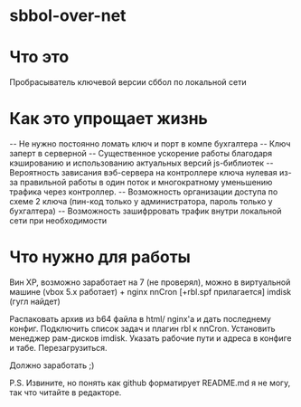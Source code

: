 # sbbol-over-net

# Что это
Пробрасыватель ключевой версии сббол по локальной сети

# Как это упрощает жизнь
-- Не нужно постоянно ломать ключ и порт в компе бухгалтера
-- Ключ заперт в серверной
-- Существенное ускорение работы благодаря кэшированию и использованию актуальных версий js-библиотек
-- Вероятность зависания вэб-сервера на контроллере ключа нулевая из-за правильной работы в один поток и многократному
   уменьшению трафика через контроллер.
-- Возможность организации доступа по схеме 2 ключа (пин-код только у администратора, пароль только у бухгалтера)
-- Возможность зашифрровать трафик внутри локальной сети при необходимости


# Что нужно для работы
Вин XP, возможно заработает на 7 (не проверял),
можно в виртуальной машине (vbox 5.x работает)
+
nginx
nnCron [+rbl.spf прилагается]
imdisk
(гугл найдет)

Распаковать архив из b64 файла в html/ nginx'a и дать последнему конфиг.
Подключить список задач и плагин rbl к nnCron.
Установить менеджер рам-дисков imdisk.
Указать рабочие пути и адреса в конфиге и табе.
Перезагрузиться.

Должно заработать ;)

P.S. Извините, но понять как github форматирует README.md я не могу, так что читайте в редакторе.
